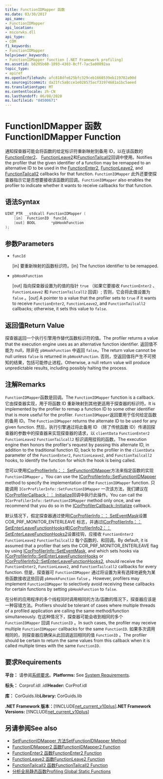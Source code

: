 ```yaml
---
title: FunctionIDMapper 函数
ms.date: 03/30/2017
api_name:
- FunctionIDMapper
api_location:
- mscorwks.dll
api_type:
- COM
f1_keywords:
- FunctionIDMapper
helpviewer_keywords:
- FunctionIDMapper function [.NET Framework profiling]
ms.assetid: b8205b60-1893-4303-8cff-7ac5a00892aa
topic_type:
- apiref
ms.openlocfilehash: afc818dfe625bfc329ceb1660539eb119702a90d
ms.sourcegitcommit: da21fc5a8cce1e028575acf31974681a1bc5aeed
ms.translationtype: MT
ms.contentlocale: zh-CN
ms.lasthandoff: 06/08/2020
ms.locfileid: "84500671"
---
```

# <a name="functionidmapper-function"></a><span data-ttu-id="30a5c-102">FunctionIDMapper 函数</span><span class="sxs-lookup"><span data-stu-id="30a5c-102">FunctionIDMapper Function</span></span>
<span data-ttu-id="30a5c-103">通知探查器可能会将函数的给定标识符重新映射到备用 ID，以在该函数的[FunctionEnter2](functionenter2-function.md)、 [FunctionLeave2](functionleave2-function.md)和[FunctionTailcall2](functiontailcall2-function.md)回调中使用。</span><span class="sxs-lookup"><span data-stu-id="30a5c-103">Notifies the profiler that the given identifier of a function may be remapped to an alternative ID to be used in the [FunctionEnter2](functionenter2-function.md), [FunctionLeave2](functionleave2-function.md), and [FunctionTailcall2](functiontailcall2-function.md) callbacks for that function.</span></span> <span data-ttu-id="30a5c-104">`FunctionIDMapper` 此外还要使探查器指示它是否想要接收该函数的回调。</span><span class="sxs-lookup"><span data-stu-id="30a5c-104">`FunctionIDMapper` also enables the profiler to indicate whether it wants to receive callbacks for that function.</span></span>  
  
## <a name="syntax"></a><span data-ttu-id="30a5c-105">语法</span><span class="sxs-lookup"><span data-stu-id="30a5c-105">Syntax</span></span>  
  
```cpp  
UINT_PTR __stdcall FunctionIDMapper (  
    [in]  FunctionID  funcId,
    [out] BOOL       *pbHookFunction  
);  
```  
  
## <a name="parameters"></a><span data-ttu-id="30a5c-106">参数</span><span class="sxs-lookup"><span data-stu-id="30a5c-106">Parameters</span></span>

- `funcId`

  <span data-ttu-id="30a5c-107">\[in] 要重新映射的函数标识符。</span><span class="sxs-lookup"><span data-stu-id="30a5c-107">\[in] The function identifier to be remapped.</span></span>

- `pbHookFunction`

  <span data-ttu-id="30a5c-108">\[out] 指向探查器设置为的值的指针 `true` （如果它要接收 `FunctionEnter2` 、 `FunctionLeave2` 和 `FunctionTailcall2` 回调）; 否则，它会将此值设置为 `false` 。</span><span class="sxs-lookup"><span data-stu-id="30a5c-108">\[out] A pointer to a value that the profiler sets to `true` if it wants to receive `FunctionEnter2`, `FunctionLeave2`, and `FunctionTailcall2` callbacks; otherwise, it sets this value to `false`.</span></span>

## <a name="return-value"></a><span data-ttu-id="30a5c-109">返回值</span><span class="sxs-lookup"><span data-stu-id="30a5c-109">Return Value</span></span>  
 <span data-ttu-id="30a5c-110">探查器返回一个执行引擎用作替代函数标识符的值。</span><span class="sxs-lookup"><span data-stu-id="30a5c-110">The profiler returns a value that the execution engine uses as an alternative function identifier.</span></span> <span data-ttu-id="30a5c-111">返回值不能为 null，除非在 `pbHookFunction` 中返回 `false`。</span><span class="sxs-lookup"><span data-stu-id="30a5c-111">The return value cannot be null unless `false` is returned in `pbHookFunction`.</span></span> <span data-ttu-id="30a5c-112">否则，空返回值将产生不可预知的结果，包括可能停止进程。</span><span class="sxs-lookup"><span data-stu-id="30a5c-112">Otherwise, a null return value will produce unpredictable results, including possibly halting the process.</span></span>  
  
## <a name="remarks"></a><span data-ttu-id="30a5c-113">注解</span><span class="sxs-lookup"><span data-stu-id="30a5c-113">Remarks</span></span>  
 <span data-ttu-id="30a5c-114">`FunctionIDMapper`函数是回调。</span><span class="sxs-lookup"><span data-stu-id="30a5c-114">The `FunctionIDMapper` function is a callback.</span></span> <span data-ttu-id="30a5c-115">它由探查器实现，用于将函数 ID 重新映射到其他更适用于探查器的标识符。</span><span class="sxs-lookup"><span data-stu-id="30a5c-115">It is implemented by the profiler to remap a function ID to some other identifier that is more useful for the profiler.</span></span> <span data-ttu-id="30a5c-116">`FunctionIDMapper`返回要用于任何给定函数的备用 ID。</span><span class="sxs-lookup"><span data-stu-id="30a5c-116">The `FunctionIDMapper` returns the alternate ID to be used for any given function.</span></span> <span data-ttu-id="30a5c-117">然后，执行引擎通过将此备用 ID （除了传统函数 ID）传递回探查器的参数中的探查器来实现探查器的请求，以 `clientData` `FunctionEnter2` `FunctionLeave2` `FunctionTailcall2` 标识调用挂钩的函数。</span><span class="sxs-lookup"><span data-stu-id="30a5c-117">The execution engine then honors the profiler's request by passing this alternate ID, in addition to the traditional function ID, back to the profiler in the `clientData` parameter of the `FunctionEnter2`, `FunctionLeave2`, and `FunctionTailcall2` hooks, to identify the function for which the hook is being called.</span></span>  
  
 <span data-ttu-id="30a5c-118">您可以使用[ICorProfilerInfo：： SetFunctionIDMapper](icorprofilerinfo-setfunctionidmapper-method.md)方法来指定函数的实现 `FunctionIDMapper` 。</span><span class="sxs-lookup"><span data-stu-id="30a5c-118">You can use the [ICorProfilerInfo::SetFunctionIDMapper](icorprofilerinfo-setfunctionidmapper-method.md) method to specify the implementation of the `FunctionIDMapper` function.</span></span> <span data-ttu-id="30a5c-119">只能调用 `ICorProfilerInfo::SetFunctionIDMapper` 一次该方法，我们建议在[ICorProfilerCallback：： Initialize](icorprofilercallback-initialize-method.md)回调中执行此操作。</span><span class="sxs-lookup"><span data-stu-id="30a5c-119">You can call the `ICorProfilerInfo::SetFunctionIDMapper` method only once, and we recommend that you do so in the [ICorProfilerCallback::Initialize](icorprofilercallback-initialize-method.md) callback.</span></span>  
  
 <span data-ttu-id="30a5c-120">默认情况下，假定探查器通过使用[ICorProfilerInfo：： SetEventMask](icorprofilerinfo-seteventmask-method.md)设置 COR_PRF_MONITOR_ENTERLEAVE 标志，并通过[ICorProfilerInfo：： SetEnterLeaveFunctionHooks](icorprofilerinfo-setenterleavefunctionhooks-method.md)或[ICorProfilerInfo2：： SetEnterLeaveFunctionHooks2](icorprofilerinfo2-setenterleavefunctionhooks2-method.md)设置挂钩，应接收 `FunctionEnter2` `FunctionLeave2` `FunctionTailcall2` 每个函数的、和回调。</span><span class="sxs-lookup"><span data-stu-id="30a5c-120">By default, it is assumed that a profiler that sets the COR_PRF_MONITOR_ENTERLEAVE flag by using [ICorProfilerInfo::SetEventMask](icorprofilerinfo-seteventmask-method.md), and which sets hooks via [ICorProfilerInfo::SetEnterLeaveFunctionHooks](icorprofilerinfo-setenterleavefunctionhooks-method.md) or [ICorProfilerInfo2::SetEnterLeaveFunctionHooks2](icorprofilerinfo2-setenterleavefunctionhooks2-method.md), should receive the `FunctionEnter2`, `FunctionLeave2`, and `FunctionTailcall2` callbacks for every function.</span></span> <span data-ttu-id="30a5c-121">但是，探查器可 `FunctionIDMapper` 通过将设置为来有选择地避免为某些函数接收这些回调 `pbHookFunction` `false` 。</span><span class="sxs-lookup"><span data-stu-id="30a5c-121">However, profilers may implement `FunctionIDMapper` to selectively avoid receiving these callbacks for certain functions by setting `pbHookFunction` to `false`.</span></span>  
  
 <span data-ttu-id="30a5c-122">在分析的应用程序的多个线程同时调用相同的方法/函数的情况下，探查器应该是一种容错方法。</span><span class="sxs-lookup"><span data-stu-id="30a5c-122">Profilers should be tolerant of cases where multiple threads of a profiled application are calling the same method/function simultaneously.</span></span> <span data-ttu-id="30a5c-123">在这种情况下，探查器可能会收到相同的多个 `FunctionIDMapper` 回调 `FunctionID` 。</span><span class="sxs-lookup"><span data-stu-id="30a5c-123">In such cases, the profiler may receive multiple `FunctionIDMapper` callbacks for the same `FunctionID`.</span></span> <span data-ttu-id="30a5c-124">如果多次调用相同的，则探查器应确保从此回调返回相同的值 `FunctionID` 。</span><span class="sxs-lookup"><span data-stu-id="30a5c-124">The profiler should be certain to return the same values from this callback when it is called multiple times with the same `FunctionID`.</span></span>  
  
## <a name="requirements"></a><span data-ttu-id="30a5c-125">要求</span><span class="sxs-lookup"><span data-stu-id="30a5c-125">Requirements</span></span>  
 <span data-ttu-id="30a5c-126">**平台：** 请参阅[系统要求](../../get-started/system-requirements.md)。</span><span class="sxs-lookup"><span data-stu-id="30a5c-126">**Platforms:** See [System Requirements](../../get-started/system-requirements.md).</span></span>  
  
 <span data-ttu-id="30a5c-127">**标头：** Corprof.idl .idl</span><span class="sxs-lookup"><span data-stu-id="30a5c-127">**Header:** CorProf.idl</span></span>  
  
 <span data-ttu-id="30a5c-128">**库：** CorGuids.lib</span><span class="sxs-lookup"><span data-stu-id="30a5c-128">**Library:** CorGuids.lib</span></span>  
  
 <span data-ttu-id="30a5c-129">**.NET Framework 版本：**[!INCLUDE[net_current_v10plus](../../../../includes/net-current-v10plus-md.md)]</span><span class="sxs-lookup"><span data-stu-id="30a5c-129">**.NET Framework Versions:** [!INCLUDE[net_current_v10plus](../../../../includes/net-current-v10plus-md.md)]</span></span>  
  
## <a name="see-also"></a><span data-ttu-id="30a5c-130">另请参阅</span><span class="sxs-lookup"><span data-stu-id="30a5c-130">See also</span></span>

- [<span data-ttu-id="30a5c-131">SetFunctionIDMapper 方法</span><span class="sxs-lookup"><span data-stu-id="30a5c-131">SetFunctionIDMapper Method</span></span>](icorprofilerinfo-setfunctionidmapper-method.md)
- [<span data-ttu-id="30a5c-132">FunctionIDMapper2 函数</span><span class="sxs-lookup"><span data-stu-id="30a5c-132">FunctionIDMapper2 Function</span></span>](functionidmapper2-function.md)
- [<span data-ttu-id="30a5c-133">FunctionEnter2 函数</span><span class="sxs-lookup"><span data-stu-id="30a5c-133">FunctionEnter2 Function</span></span>](functionenter2-function.md)
- [<span data-ttu-id="30a5c-134">FunctionLeave2 函数</span><span class="sxs-lookup"><span data-stu-id="30a5c-134">FunctionLeave2 Function</span></span>](functionleave2-function.md)
- [<span data-ttu-id="30a5c-135">FunctionTailcall2 函数</span><span class="sxs-lookup"><span data-stu-id="30a5c-135">FunctionTailcall2 Function</span></span>](functiontailcall2-function.md)
- [<span data-ttu-id="30a5c-136">分析全局静态函数</span><span class="sxs-lookup"><span data-stu-id="30a5c-136">Profiling Global Static Functions</span></span>](profiling-global-static-functions.md)
